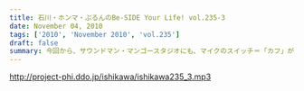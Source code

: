 ```yaml
---
title: 石川・ホンマ・ぶるんのBe-SIDE Your Life! vol.235-3
date: November 04, 2010
tags: ['2010', 'November 2010', 'vol.235']
draft: false
summary: 今回から、サウンドマン・マンゴースタジオにも、マイクのスイッチ＝「カフ」が導入されました！しゃべり手の意思によって、スイッチが入れられる状況になったのですが、いかんせん慣れていない！よって、ジングル明けなど遠くでしゃべっているように聴こえることがあるかと思います。さて、できるようになるもんかな～～～。（ラジオのスタジオでは普通のことですが常に発展途上のスタジオなものでして・・・）NAMAE
---
```


http://project-phi.ddo.jp/ishikawa/ishikawa235_3.mp3
